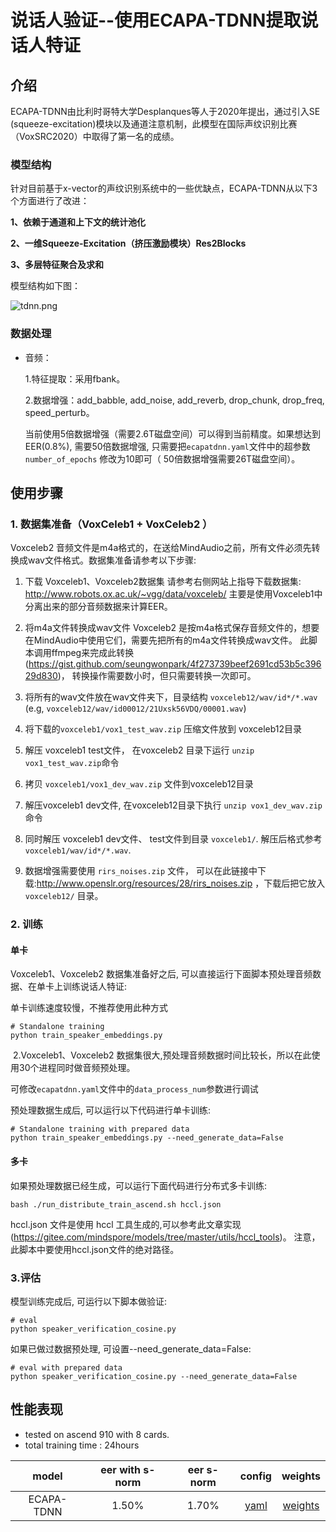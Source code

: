 # 说话人验证--使用ECAPA-TDNN提取说话人特证



## 介绍

ECAPA-TDNN由比利时哥特大学Desplanques等人于2020年提出，通过引入SE (squeeze-excitation)模块以及通道注意机制，此模型在国际声纹识别比赛（VoxSRC2020）中取得了第一名的成绩。

### 模型结构

针对目前基于x-vector的声纹识别系统中的一些优缺点，ECAPA-TDNN从以下3个方面进行了改进：

**1、依赖于通道和上下文的统计池化**

**2、一维Squeeze-Excitation（挤压激励模块）Res2Blocks**

**3、多层特征聚合及求和**

模型结构如下图：

![tdnn.png](https://github.com/mindspore-lab/mindaudio/blob/main/tests/result/tdnn.png?raw=true)

### 数据处理

- 音频：

  1.特征提取：采用fbank。

  2.数据增强：add_babble, add_noise, add_reverb, drop_chunk, drop_freq, speed_perturb。

     当前使用5倍数据增强（需要2.6T磁盘空间）可以得到当前精度。如果想达到EER(0.8%), 需要50倍数据增强, 只需要把`ecapatdnn.yaml`文件中的超参数 `number_of_epochs` 修改为10即可（ 50倍数据增强需要26T磁盘空间）。

## 使用步骤

### 1. 数据集准备（VoxCeleb1 + VoxCeleb2 ）

Voxceleb2 音频文件是m4a格式的，在送给MindAudio之前，所有文件必须先转换成wav文件格式。数据集准备请参考以下步骤:

1. 下载 Voxceleb1、Voxceleb2数据集
请参考右侧网站上指导下载数据集: http://www.robots.ox.ac.uk/~vgg/data/voxceleb/
主要是使用Voxceleb1中分离出来的部分音频数据来计算EER。


2. 将m4a文件转换成wav文件
Voxceleb2 是按m4a格式保存音频文件的，想要在MindAudio中使用它们，需要先把所有的m4a文件转换成wav文件。
此脚本调用ffmpeg来完成此转换(https://gist.github.com/seungwonpark/4f273739beef2691cd53b5c39629d830)， 转换操作需要数小时，但只需要转换一次即可。


3. 将所有的wav文件放在wav文件夹下，目录结构 `voxceleb12/wav/id*/*.wav` (e.g, `voxceleb12/wav/id00012/21Uxsk56VDQ/00001.wav`)


4. 将下载的`voxceleb1/vox1_test_wav.zip` 压缩文件放到 voxceleb12目录


5. 解压 voxceleb1 test文件， 在voxceleb2 目录下运行 `unzip vox1_test_wav.zip`命令


6. 拷贝 `voxceleb1/vox1_dev_wav.zip` 文件到voxceleb12目录


7. 解压voxceleb1 dev文件, 在voxceleb12目录下执行 `unzip vox1_dev_wav.zip`命令


8. 同时解压 voxceleb1 dev文件、 test文件到目录 `voxceleb1/`. 解压后格式参考 `voxceleb1/wav/id*/*.wav`.


9. 数据增强需要使用 `rirs_noises.zip` 文件， 可以在此链接中下载:http://www.openslr.org/resources/28/rirs_noises.zip ，下载后把它放入 `voxceleb12/` 目录。

### 2. 训练

#### 单卡

Voxceleb1、Voxceleb2 数据集准备好之后, 可以直接运行下面脚本预处理音频数据、在单卡上训练说话人特证:

单卡训练速度较慢，不推荐使用此种方式

```shell
# Standalone training
python train_speaker_embeddings.py
```


​		  2.Voxceleb1、Voxceleb2 数据集很大,预处理音频数据时间比较长，所以在此使用30个进程同时做音频预处理。

可修改`ecapatdnn.yaml`文件中的`data_process_num`参数进行调试

预处理数据生成后, 可以运行以下代码进行单卡训练:

```shell
# Standalone training with prepared data
python train_speaker_embeddings.py --need_generate_data=False
```

#### 多卡

如果预处理数据已经生成，可以运行下面代码进行分布式多卡训练:

`bash ./run_distribute_train_ascend.sh hccl.json`

hccl.json 文件是使用 hccl 工具生成的,可以参考此文章实现 (https://gitee.com/mindspore/models/tree/master/utils/hccl_tools)。 注意，此脚本中要使用hccl.json文件的绝对路径。

### 3.评估

模型训练完成后, 可运行以下脚本做验证:

```shell
# eval
python speaker_verification_cosine.py
```

如果已做过数据预处理, 可设置--need_generate_data=False:

```shell
# eval with prepared data
python speaker_verification_cosine.py --need_generate_data=False
```



## **性能表现**
 - tested on ascend 910 with 8 cards.
 - total training time : 24hours

|   model    | eer with s-norm | eer s-norm |                                            config                                             |                                          weights                                           |
|:----------:|:---------------:|:----------:|:---------------------------------------------------------------------------------------------:|:------------------------------------------------------------------------------------------:|
| ECAPA-TDNN |      1.50%      |   1.70%    | [yaml](https://github.com/mindsporelab/mindaudio/blob/main/example/ECAPA-TDNN/ecapatdnn.yaml) | [weights](https://download.mindspore.cn/toolkits/mindaudio/ecapatdnn/ecapatdnn_vox12.ckpt) |

